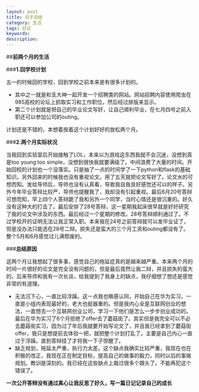 ```yaml
---
layout: post
title: 日子总结
category: 生活
tags: 日记
keywords: 
description: 
---
```

##**前两个月的生活**

###**1.回学校计划**

五一的时候回的学校，回到学校之前本来是有很多计划的。

- 其中之一就是和支大神一起开发一个招聘类的网站。网站招聘内容使用爬虫在985高校的论坛上抓取实习和工作职位，然后经过排版来显示。
- 第二个计划就是把自己的毕业论文写好，让自己顺利毕业，在七月四号之前入职还可以参加公司的outing。

计划还是不错的，本想着按着这个计划好好的放松两个月。

###**2.两个月实际状况**

当我回到实验室后开始接触了LOL，本来以为游戏这东西我就不会沉迷，没想到真是too young too simple，没想到很快我就要满级了。中间浪费了大量的时间。开始回校的计划也一个没落实。只是抽了一点的时间学了一下python和flask的基础知识。另外回来的时候我也没有重视论文。用了五天就把论文写好了。论文水的可想而知。发给导师后，导师也没有认真看，导致我自我良好感觉还可以的样子。另外今年毕业答辩比较严，导师也提醒我了，我却没有引起重视。最后6月20号答辩可想而知，早上四个人答辩跪了我和另外一个同学，当时心情还是很沉重的。好久没有这种大的打击了。最后安排了28号答辩，这一星期我起床很早就是好好研究了我的论文中涉及的东西。最后经过一个星期的修改，28号答辩顺利通过了。不过学校开的证明无法让我正常入职。本来我在24号之前答辩就可以发毕业证了，但是没办法只能选在28号二辩。损失还是蛮大的三个月工资和outing都没有了。整个5月和6月感觉过儿满颓废的。

###**总结原因**

这两个月让我想起了很多事，感觉自己的拖延症真的是越来越严重。本来两个月的时间一片很好的论文是完全没有问题的，但是最后竟然让我二辩，并且损失的蛮大的。后来导师和我有一次长谈，给我提到了我身上的缺点，我仔细想了想还是感觉非常的有道理。

- 无法沉下心，一直比较浮躁。这一点我也略感认同，开始自己在华为实习，一直是小组内表现最好的，老大也挺器重的。但是我内心全是互联网创业的想法，一直想去一个互联网创业公司，学习一下他们是怎么一步步创业成功的。最后在华为实习了6个月拒绝了offer去了蘑菇街了。其实但是我完全可以不必去蘑菇街实习，因为过了年后我就要开始写论文了，并且我已经拿到了蘑菇街offer，我只是想提前去体验一把，就把整个计划打乱了。主要是自己内心一直过于浮躁。直到答辩挂了才将我一下子惊醒了。
- 缺乏规划，拖延太严重，执行力太差。这个缺点我确实比较严重，我现在也在积极的改正，我现在正在制定目标，提高自己的做事的毅力，同时以后的事做规划。教训是深刻的。我已经在这些缺点上栽过很多个跟头了。不能再犯这个错误了。

**一次公开答辩没有通过真心让我反思了好久，写一篇日记记录自己的成长**